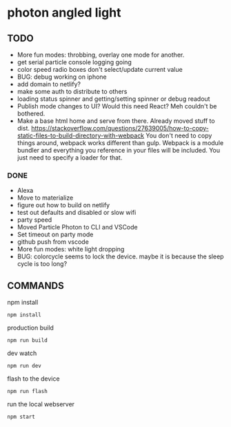 # photon angled light


## TODO
- More fun modes: throbbing, overlay one mode for another.
- get serial particle console logging going
- color speed radio boxes don't select/update current value
- BUG: debug working on iphone
- add domain to netlify?
- make some auth to distribute to others
- loading status spinner and getting/setting spinner or debug readout
- Publish mode changes to UI? Would this need React? Meh couldn't be bothered.
- Make a base html home and serve from there. Already moved stuff to dist. https://stackoverflow.com/questions/27639005/how-to-copy-static-files-to-build-directory-with-webpack You don't need to copy things around, webpack works different than gulp. Webpack is a module bundler and everything you reference in your files will be included. You just need to specify a loader for that.

### DONE
- Alexa
- Move to materialize
- figure out how to build on netlify
- test out defaults and disabled or slow wifi
- party speed
- Moved Particle Photon to CLI and VSCode
- Set timeout on party mode
- github push from vscode
- More fun modes: white light dropping
- BUG: colorcycle seems to lock the device. maybe it is because the sleep cycle is too long?


## COMMANDS


npm install

`npm install`

production build

`npm run build`

dev watch

`npm run dev`

flash to the device

`npm run flash`

run the local webserver

`npm start`


